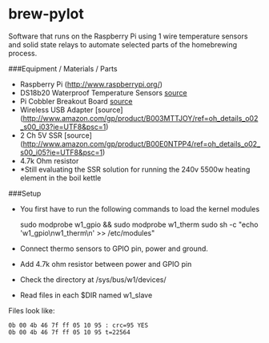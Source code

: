 brew-pylot
==========

Software that runs on the Raspberry Pi using 1 wire temperature sensors and solid state relays to automate selected parts of the homebrewing process.

###Equipment / Materials / Parts
- Raspberry Pi (http://www.raspberrypi.org/)
- DS18b20 Waterproof Temperature Sensors [source](http://www.amazon.com/gp/product/B00CC7TGKO/ref=oh_details_o02_s00_i04?ie=UTF8&psc=1)
- Pi Cobbler Breakout Board [source](http://www.amazon.com/gp/product/B00EBXP3R2/ref=oh_details_o02_s00_i00?ie=UTF8&psc=1)
- Wireless USB Adapter [source] (http://www.amazon.com/gp/product/B003MTTJOY/ref=oh_details_o02_s00_i03?ie=UTF8&psc=1)
- 2 Ch 5V SSR [source] (http://www.amazon.com/gp/product/B00E0NTPP4/ref=oh_details_o02_s00_i05?ie=UTF8&psc=1)
- 4.7k Ohm resistor
- *Still evaluating the SSR solution for running the 240v 5500w heating element in the boil kettle

###Setup
- You first have to run the following commands to load the kernel modules

    sudo modprobe w1_gpio && sudo modprobe w1_therm
    sudo sh -c "echo 'w1_gpio\nw1_therm\n' >> /etc/modules"

- Connect thermo sensors to GPIO pin, power and ground.
- Add 4.7k ohm resistor between power and GPIO pin
- Check the directory at /sys/bus/w1/devices/
- Read files in each $DIR named w1_slave

Files look like:

    0b 00 4b 46 7f ff 05 10 95 : crc=95 YES
    0b 00 4b 46 7f ff 05 10 95 t=22564
